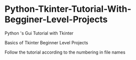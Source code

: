 # Python-Tkinter-Tutorial-With-Begginer-Level-Projects
Python 's Gui Tutorial  with Tkinter 

Basics of Tkinter 
Beginner Level Projects

Follow the tutorial according to the numbering in file names
